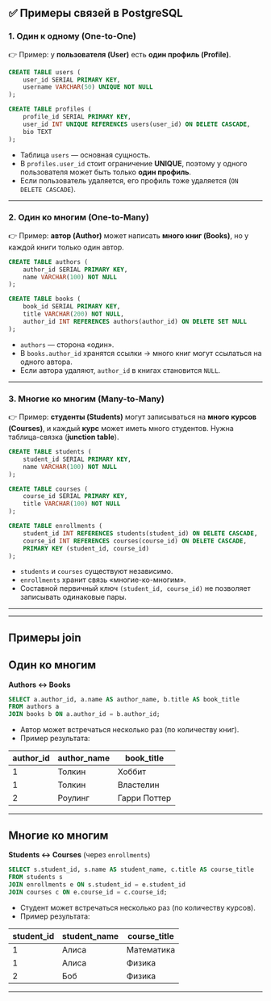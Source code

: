 ## ✅ Примеры связей в PostgreSQL

### 1\. **Один к одному (One-to-One)**

👉 Пример: у **пользователя (User)** есть **один профиль (Profile)**.

```sql
CREATE TABLE users (
    user_id SERIAL PRIMARY KEY,
    username VARCHAR(50) UNIQUE NOT NULL
);

CREATE TABLE profiles (
    profile_id SERIAL PRIMARY KEY,
    user_id INT UNIQUE REFERENCES users(user_id) ON DELETE CASCADE,
    bio TEXT
);
```

-   Таблица `users` — основная сущность.
-   В `profiles.user_id` стоит ограничение **UNIQUE**, поэтому у одного пользователя может быть только **один профиль**.
-   Если пользователь удаляется, его профиль тоже удаляется (`ON DELETE CASCADE`).

___

### 2\. **Один ко многим (One-to-Many)**

👉 Пример: **автор (Author)** может написать **много книг (Books)**, но у каждой книги только один автор.

```sql
CREATE TABLE authors (
    author_id SERIAL PRIMARY KEY,
    name VARCHAR(100) NOT NULL
);

CREATE TABLE books (
    book_id SERIAL PRIMARY KEY,
    title VARCHAR(200) NOT NULL,
    author_id INT REFERENCES authors(author_id) ON DELETE SET NULL
);
```

-   `authors` — сторона «один».
-   В `books.author_id` хранятся ссылки → много книг могут ссылаться на одного автора.
-   Если автора удаляют, `author_id` в книгах становится `NULL`.

___

### 3\. **Многие ко многим (Many-to-Many)**

👉 Пример: **студенты (Students)** могут записываться на **много курсов (Courses)**, и каждый **курс** может иметь много студентов. Нужна таблица-связка (**junction table**).

```sql
CREATE TABLE students (
    student_id SERIAL PRIMARY KEY,
    name VARCHAR(100) NOT NULL
);

CREATE TABLE courses (
    course_id SERIAL PRIMARY KEY,
    title VARCHAR(100) NOT NULL
);

CREATE TABLE enrollments (
    student_id INT REFERENCES students(student_id) ON DELETE CASCADE,
    course_id INT REFERENCES courses(course_id) ON DELETE CASCADE,
    PRIMARY KEY (student_id, course_id)
);
```

-   `students` и `courses` существуют независимо.
-   `enrollments` хранит связь «многие-ко-многим».
-   Составной первичный ключ `(student_id, course_id)` не позволяет записывать одинаковые пары.

___

___

## Примеры join

## **Один ко многим**

**Authors ↔ Books**

```sql
SELECT a.author_id, a.name AS author_name, b.title AS book_title
FROM authors a
JOIN books b ON a.author_id = b.author_id;
```

-   Автор может встречаться несколько раз (по количеству книг).
-   Пример результата:

| author\_id | author\_name | book\_title |
| --- | --- | --- |
| 1 | Толкин | Хоббит |
| 1 | Толкин | Властелин |
| 2 | Роулинг | Гарри Поттер |

___

## **Многие ко многим**

**Students ↔ Courses** (через `enrollments`)

```sql
SELECT s.student_id, s.name AS student_name, c.title AS course_title
FROM students s
JOIN enrollments e ON s.student_id = e.student_id
JOIN courses c ON e.course_id = c.course_id;
```

-   Студент может встречаться несколько раз (по количеству курсов).
-   Пример результата:

| student\_id | student\_name | course\_title |
| --- | --- | --- |
| 1 | Алиса | Математика |
| 1 | Алиса | Физика |
| 2 | Боб | Физика |

___
